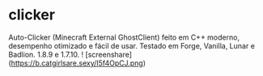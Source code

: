 # clicker
Auto-Clicker (Minecraft External GhostClient) feito em C++ moderno, desempenho otimizado e fácil de usar. Testado em Forge, Vanilla, Lunar e Badlion. 1.8.9 e 1.7.10. !
[screenshare]
(https://b.catgirlsare.sexy/I5f4OpCJ.png)
